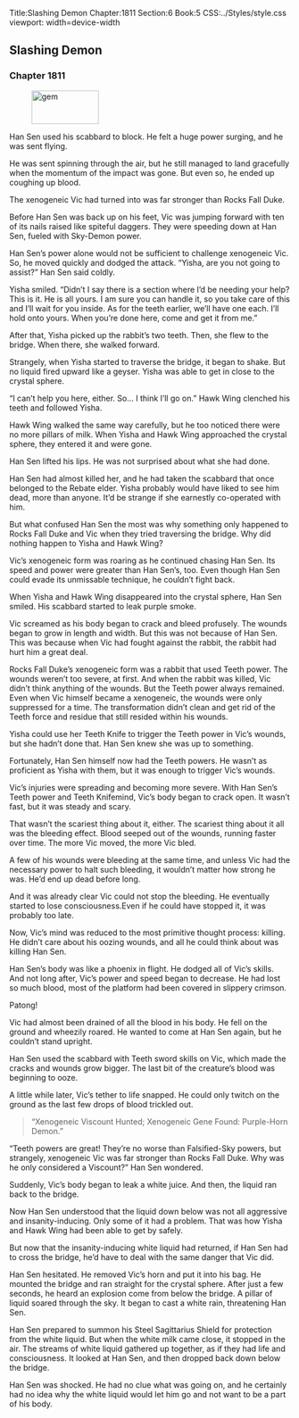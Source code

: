 Title:Slashing Demon 
Chapter:1811 
Section:6 
Book:5 
CSS:../Styles/style.css 
viewport: width=device-width
  
## Slashing Demon
### Chapter 1811 
<figure>
	<img src="../Images/gem.gif" alt="gem" id="gem" width="120" height="60" />
</figure>
  

  
  Han Sen used his scabbard to block. He felt a huge power surging, and he was sent flying.

He was sent spinning through the air, but he still managed to land gracefully when the momentum of the impact was gone. But even so, he ended up coughing up blood.

The xenogeneic Vic had turned into was far stronger than Rocks Fall Duke.

Before Han Sen was back up on his feet, Vic was jumping forward with ten of its nails raised like spiteful daggers. They were speeding down at Han Sen, fueled with Sky-Demon power.

Han Sen’s power alone would not be sufficient to challenge xenogeneic Vic. So, he moved quickly and dodged the attack. “Yisha, are you not going to assist?” Han Sen said coldly.

Yisha smiled. “Didn’t I say there is a section where I’d be needing your help? This is it. He is all yours. I am sure you can handle it, so you take care of this and I’ll wait for you inside. As for the teeth earlier, we’ll have one each. I’ll hold onto yours. When you’re done here, come and get it from me.”

After that, Yisha picked up the rabbit’s two teeth. Then, she flew to the bridge. When there, she walked forward.

Strangely, when Yisha started to traverse the bridge, it began to shake. But no liquid fired upward like a geyser. Yisha was able to get in close to the crystal sphere.

“I can’t help you here, either. So… I think I’ll go on.” Hawk Wing clenched his teeth and followed Yisha.

Hawk Wing walked the same way carefully, but he too noticed there were no more pillars of milk. When Yisha and Hawk Wing approached the crystal sphere, they entered it and were gone.

Han Sen lifted his lips. He was not surprised about what she had done.

Han Sen had almost killed her, and he had taken the scabbard that once belonged to the Rebate elder. Yisha probably would have liked to see him dead, more than anyone. It’d be strange if she earnestly co-operated with him.

But what confused Han Sen the most was why something only happened to Rocks Fall Duke and Vic when they tried traversing the bridge. Why did nothing happen to Yisha and Hawk Wing?

Vic’s xenogeneic form was roaring as he continued chasing Han Sen. Its speed and power were greater than Han Sen’s, too. Even though Han Sen could evade its unmissable technique, he couldn’t fight back.

When Yisha and Hawk Wing disappeared into the crystal sphere, Han Sen smiled. His scabbard started to leak purple smoke.

Vic screamed as his body began to crack and bleed profusely. The wounds began to grow in length and width. But this was not because of Han Sen. This was because when Vic had fought against the rabbit, the rabbit had hurt him a great deal.

Rocks Fall Duke’s xenogeneic form was a rabbit that used Teeth power. The wounds weren’t too severe, at first. And when the rabbit was killed, Vic didn’t think anything of the wounds. But the Teeth power always remained. Even when Vic himself became a xenogeneic, the wounds were only suppressed for a time. The transformation didn’t clean and get rid of the Teeth force and residue that still resided within his wounds.

Yisha could use her Teeth Knife to trigger the Teeth power in Vic’s wounds, but she hadn’t done that. Han Sen knew she was up to something.

Fortunately, Han Sen himself now had the Teeth powers. He wasn’t as proficient as Yisha with them, but it was enough to trigger Vic’s wounds.

Vic’s injuries were spreading and becoming more severe. With Han Sen’s Teeth power and Teeth Knifemind, Vic’s body began to crack open. It wasn’t fast, but it was steady and scary.

That wasn’t the scariest thing about it, either. The scariest thing about it all was the bleeding effect. Blood seeped out of the wounds, running faster over time. The more Vic moved, the more Vic bled.

A few of his wounds were bleeding at the same time, and unless Vic had the necessary power to halt such bleeding, it wouldn’t matter how strong he was. He’d end up dead before long.

And it was already clear Vic could not stop the bleeding. He eventually started to lose consciousness.Even if he could have stopped it, it was probably too late.

Now, Vic’s mind was reduced to the most primitive thought process: killing. He didn’t care about his oozing wounds, and all he could think about was killing Han Sen.

Han Sen’s body was like a phoenix in flight. He dodged all of Vic’s skills. And not long after, Vic’s power and speed began to decrease. He had lost so much blood, most of the platform had been covered in slippery crimson.

Patong!

Vic had almost been drained of all the blood in his body. He fell on the ground and wheezily roared. He wanted to come at Han Sen again, but he couldn’t stand upright.

Han Sen used the scabbard with Teeth sword skills on Vic, which made the cracks and wounds grow bigger. The last bit of the creature’s blood was beginning to ooze.

A little while later, Vic’s tether to life snapped. He could only twitch on the ground as the last few drops of blood trickled out. 

> “Xenogeneic Viscount Hunted; Xenogeneic Gene Found: Purple-Horn Demon.”

“Teeth powers are great! They’re no worse than Falsified-Sky powers, but strangely, xenogeneic Vic was far stronger than Rocks Fall Duke. Why was he only considered a Viscount?” Han Sen wondered.

Suddenly, Vic’s body began to leak a white juice. And then, the liquid ran back to the bridge.

Now Han Sen understood that the liquid down below was not all aggressive and insanity-inducing. Only some of it had a problem. That was how Yisha and Hawk Wing had been able to get by safely.

But now that the insanity-inducing white liquid had returned, if Han Sen had to cross the bridge, he’d have to deal with the same danger that Vic did.

Han Sen hesitated. He removed Vic’s horn and put it into his bag. He mounted the bridge and ran straight for the crystal sphere. After just a few seconds, he heard an explosion come from below the bridge. A pillar of liquid soared through the sky. It began to cast a white rain, threatening Han Sen.

Han Sen prepared to summon his Steel Sagittarius Shield for protection from the white liquid. But when the white milk came close, it stopped in the air. The streams of white liquid gathered up together, as if they had life and consciousness. It looked at Han Sen, and then dropped back down below the bridge.

Han Sen was shocked. He had no clue what was going on, and he certainly had no idea why the white liquid would let him go and not want to be a part of his body.

